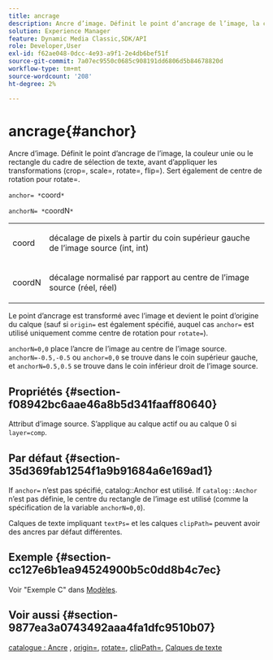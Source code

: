 ```yaml
---
title: ancrage
description: Ancre d’image. Définit le point d’ancrage de l’image, la couleur unie ou le rectangle du cadre de sélection de texte, avant d’appliquer les transformations (crop=, scale=, rotate=, flip=). Sert également de centre de rotation pour rotate=.
solution: Experience Manager
feature: Dynamic Media Classic,SDK/API
role: Developer,User
exl-id: f62ae048-0dcc-4e93-a9f1-2e4db6bef51f
source-git-commit: 7a07ec9550c0685c908191dd6806d5b84678820d
workflow-type: tm+mt
source-wordcount: '208'
ht-degree: 2%

---
```


# ancrage{#anchor}

Ancre d’image. Définit le point d’ancrage de l’image, la couleur unie ou le rectangle du cadre de sélection de texte, avant d’appliquer les transformations (crop=, scale=, rotate=, flip=). Sert également de centre de rotation pour rotate=.

`anchor= *`coord`*`

`anchorN= *`coordN`*`

<table id="simpletable_3ED1CD0BF473439FA1132FC84B4452A8"> 
 <tr class="strow"> 
  <td class="stentry"> <p><span class="codeph"> <span class="varname"> coord</span> </span> </p> </td> 
  <td class="stentry"> <p>décalage de pixels à partir du coin supérieur gauche de l’image source (int, int) </p></td> 
 </tr> 
 <tr class="strow"> 
  <td class="stentry"> <p><span class="codeph"> <span class="varname"> coordN</span> </span> </p> </td> 
  <td class="stentry"> <p>décalage normalisé par rapport au centre de l’image source (réel, réel) </p></td> 
 </tr> 
</table>

Le point d’ancrage est transformé avec l’image et devient le point d’origine du calque (sauf si `origin=` est également spécifié, auquel cas `anchor=` est utilisé uniquement comme centre de rotation pour `rotate=`).

`anchorN=0,0` place l’ancre de l’image au centre de l’image source. `anchorN=-0.5,-0.5` ou `anchor=0,0` se trouve dans le coin supérieur gauche, et `anchorN=0.5,0.5` se trouve dans le coin inférieur droit de l’image source.

## Propriétés {#section-f08942bc6aae46a8b5d341faaff80640}

Attribut d’image source. S’applique au calque actif ou au calque 0 si `layer=comp`.

## Par défaut {#section-35d369fab1254f1a9b91684a6e169ad1}

If `anchor=` n’est pas spécifié, catalog::Anchor est utilisé. If `catalog::Anchor` n’est pas définie, le centre du rectangle de l’image est utilisé (comme la spécification de la variable `anchorN=0,0`).

Calques de texte impliquant `textPs=` et les calques `clipPath=` peuvent avoir des ancres par défaut différentes.

## Exemple {#section-cc127e6b1ea94524900b5c0dd8b4c7ec}

Voir &quot;Exemple C&quot; dans [Modèles](../../../../../is-api/http-ref/image-serving-api-ref/c-http-protocol-reference/c-templates/c-templates.md#concept-3cd2d2adae0e41b2979b9640244d4d3e).

## Voir aussi {#section-9877ea3a0743492aaa4fa1dfc9510b07}

[catalogue : Ancre](/help/aem-is-ir-api/is-api/image-catalog/image-serving-api-ref/c-image-catalog-reference/c-image-svg-data-reference/c-image-data-reference/r-anchor-cat.md) , [origin=](../../../../../is-api/http-ref/image-serving-api-ref/c-http-protocol-reference/c-command-reference/r-origin.md#reference-e11c7ac06e2240cc884c3fec98f05138), [rotate=](../../../../../is-api/http-ref/image-serving-api-ref/c-http-protocol-reference/c-command-reference/r-rotate.md#reference-12abb086635546ec9ec2e1a793dc1096), [clipPath=](../../../../../is-api/http-ref/image-serving-api-ref/c-http-protocol-reference/c-command-reference/r-clippath.md#reference-8139b1b52dc54749b51b109521ddf83d), [Calques de texte](../../../../../is-api/http-ref/image-serving-api-ref/c-http-protocol-reference/c-text-formatting/r-text-layers.md#reference-47e78cfb18134db5ab09e17af14a6a8f)
